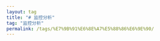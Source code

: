 ```yaml
---
layout: tag
title: "# 监控分析"
tag: "监控分析"
permalink: /tags/%E7%9B%91%E6%8E%A7%E5%88%86%E6%9E%90/
---
```

